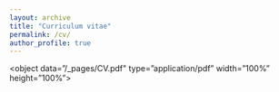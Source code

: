 ```yaml
---
layout: archive
title: "Curriculum vitae"
permalink: /cv/
author_profile: true
---
```

<object data=”/_pages/CV.pdf" type=”application/pdf” width=”100%” height=”100%”>
